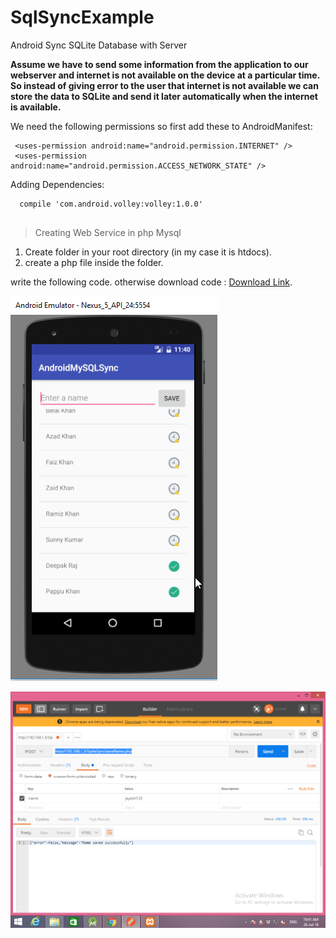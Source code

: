 # SqlSyncExample
Android Sync SQLite Database with Server


**Assume we have to send some information from the application to our webserver and internet is not available on the device at a particular time. So instead of giving error to the user that internet is not available we can store the data to SQLite and send it later automatically when the internet is available.**



We need the following permissions so first add these to AndroidManifest:
```
 <uses-permission android:name="android.permission.INTERNET" />
 <uses-permission android:name="android.permission.ACCESS_NETWORK_STATE" />

```

Adding Dependencies:
```
  compile 'com.android.volley:volley:1.0.0'
  
```


> Creating Web Service in php Mysql
1. Create folder in your root directory (in my case it is htdocs).
2. create a php file inside the folder.


write the following code. otherwise download code : [Download Link](https://pages.github.com/).


![Android Sync SQLite Database with Server](https://raw.githubusercontent.com/jayeshpansheriya/SqlSyncExample/master/android-sync-sqlite-database-with-mysql.png)

![Postman ScreenShort](https://raw.githubusercontent.com/jayeshpansheriya/SqlSyncExample/master/postman%20shot.PNG)
